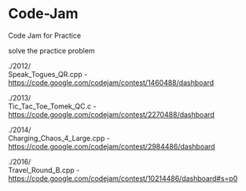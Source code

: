 # Code-Jam
Code Jam for Practice 

solve the practice problem 

./2012/  
  Speak_Togues_QR.cpp           - https://code.google.com/codejam/contest/1460488/dashboard


./2013/  
  Tic_Tac_Toe_Tomek_QC.c        - https://code.google.com/codejam/contest/2270488/dashboard


./2014/  
  Charging_Chaos_4_Large.cpp    - https://code.google.com/codejam/contest/2984486/dashboard


./2016/  
  Travel_Round_B.cpp            -  https://code.google.com/codejam/contest/10214486/dashboard#s=p0
